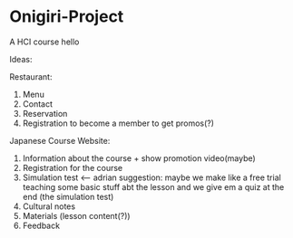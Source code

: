 # Onigiri-Project
A HCI course
hello


Ideas:

Restaurant:
1. Menu
2. Contact
3. Reservation
4. Registration to become a member to get promos(?)

Japanese Course Website: 
1. Information about the course + show promotion video(maybe)
2. Registration for the course
3. Simulation test <-- adrian suggestion: maybe we make like a free trial teaching some basic stuff abt the lesson and we give em a quiz at the end (the simulation test)
4. Cultural notes 
5. Materials (lesson content(?))
6. Feedback 


